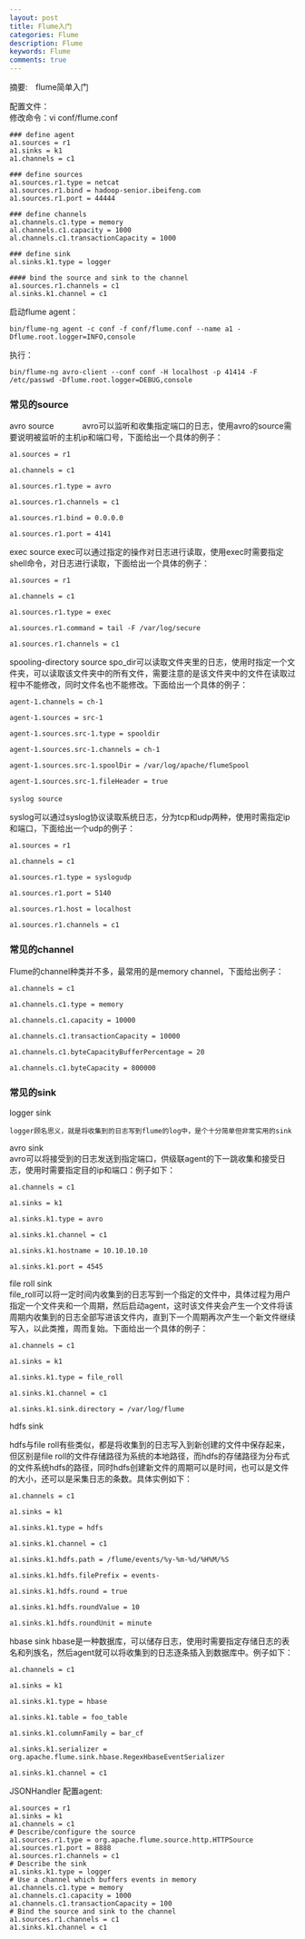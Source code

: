 ```yaml
---
layout: post
title: Flume入门
categories: Flume
description: Flume
keywords: Flume
comments: true
---
```


摘要:　flume简单入门

配置文件：  
修改命令：vi conf/flume.conf

    ### define agent  
    a1.sources = r1  
    a1.sinks = k1  
    a1.channels = c1  
      
    ### define sources   
    a1.sources.r1.type = netcat  
    a1.sources.r1.bind = hadoop-senior.ibeifeng.com  
    a1.sources.r1.port = 44444  
      
    ### define channels  
    a1.channels.c1.type = memory  
    al.channels.c1.capacity = 1000  
    al.channels.c1.transactionCapacity = 1000  
      
    ### define sink  
    al.sinks.k1.type = logger  
      
    #### bind the source and sink to the channel  
    a1.sources.r1.channels = c1  
    al.sinks.k1.channel = c1  

启动flume agent：　　
    
    bin/flume-ng agent -c conf -f conf/flume.conf --name a1 -Dflume.root.logger=INFO,console 

执行：

    bin/flume-ng avro-client --conf conf -H localhost -p 41414 -F /etc/passwd -Dflume.root.logger=DEBUG,console

### 常见的source　　
avro source　　
　
avro可以监听和收集指定端口的日志，使用avro的source需要说明被监听的主机ip和端口号，下面给出一个具体的例子：

    a1.sources = r1
    
    a1.channels = c1
    
    a1.sources.r1.type = avro
    
    a1.sources.r1.channels = c1
    
    a1.sources.r1.bind = 0.0.0.0
    
    a1.sources.r1.port = 4141

exec source
exec可以通过指定的操作对日志进行读取，使用exec时需要指定shell命令，对日志进行读取，下面给出一个具体的例子：

    a1.sources = r1
    
    a1.channels = c1
    
    a1.sources.r1.type = exec
    
    a1.sources.r1.command = tail -F /var/log/secure
    
    a1.sources.r1.channels = c1

spooling-directory source
spo_dir可以读取文件夹里的日志，使用时指定一个文件夹，可以读取该文件夹中的所有文件，需要注意的是该文件夹中的文件在读取过程中不能修改，同时文件名也不能修改。下面给出一个具体的例子：

    agent-1.channels = ch-1
    
    agent-1.sources = src-1
    
    agent-1.sources.src-1.type = spooldir
    
    agent-1.sources.src-1.channels = ch-1
    
    agent-1.sources.src-1.spoolDir = /var/log/apache/flumeSpool
    
    agent-1.sources.src-1.fileHeader = true
    
    syslog source　　
    
syslog可以通过syslog协议读取系统日志，分为tcp和udp两种，使用时需指定ip和端口，下面给出一个udp的例子：

    a1.sources = r1
    
    a1.channels = c1
    
    a1.sources.r1.type = syslogudp
    
    a1.sources.r1.port = 5140
    
    a1.sources.r1.host = localhost
    
    a1.sources.r1.channels = c1

### 常见的channel
Flume的channel种类并不多，最常用的是memory channel，下面给出例子：

    a1.channels = c1
    
    a1.channels.c1.type = memory
    
    a1.channels.c1.capacity = 10000
    
    a1.channels.c1.transactionCapacity = 10000
    
    a1.channels.c1.byteCapacityBufferPercentage = 20
    
    a1.channels.c1.byteCapacity = 800000
        
### 常见的sink
logger sink  

    logger顾名思义，就是将收集到的日志写到flume的log中，是个十分简单但非常实用的sink

avro sink  
avro可以将接受到的日志发送到指定端口，供级联agent的下一跳收集和接受日志，使用时需要指定目的ip和端口：例子如下：

    a1.channels = c1
    
    a1.sinks = k1
    
    a1.sinks.k1.type = avro
    
    a1.sinks.k1.channel = c1
    
    a1.sinks.k1.hostname = 10.10.10.10
    
    a1.sinks.k1.port = 4545

file roll sink  
file_roll可以将一定时间内收集到的日志写到一个指定的文件中，具体过程为用户指定一个文件夹和一个周期，然后启动agent，这时该文件夹会产生一个文件将该周期内收集到的日志全部写进该文件内，直到下一个周期再次产生一个新文件继续写入，以此类推，周而复始。下面给出一个具体的例子：

    a1.channels = c1
    
    a1.sinks = k1
    
    a1.sinks.k1.type = file_roll
    
    a1.sinks.k1.channel = c1
    
    a1.sinks.k1.sink.directory = /var/log/flume

hdfs sink  

hdfs与file roll有些类似，都是将收集到的日志写入到新创建的文件中保存起来，但区别是file roll的文件存储路径为系统的本地路径，而hdfs的存储路径为分布式的文件系统hdfs的路径，同时hdfs创建新文件的周期可以是时间，也可以是文件的大小，还可以是采集日志的条数。具体实例如下：

    a1.channels = c1
    
    a1.sinks = k1
    
    a1.sinks.k1.type = hdfs
    
    a1.sinks.k1.channel = c1
    
    a1.sinks.k1.hdfs.path = /flume/events/%y-%m-%d/%H%M/%S
    
    a1.sinks.k1.hdfs.filePrefix = events-
    
    a1.sinks.k1.hdfs.round = true
    
    a1.sinks.k1.hdfs.roundValue = 10
    
    a1.sinks.k1.hdfs.roundUnit = minute

hbase sink
hbase是一种数据库，可以储存日志，使用时需要指定存储日志的表名和列族名，然后agent就可以将收集到的日志逐条插入到数据库中。例子如下：

    a1.channels = c1
    
    a1.sinks = k1
    
    a1.sinks.k1.type = hbase
    
    a1.sinks.k1.table = foo_table
    
    a1.sinks.k1.columnFamily = bar_cf
    
    a1.sinks.k1.serializer = org.apache.flume.sink.hbase.RegexHbaseEventSerializer
    
    a1.sinks.k1.channel = c1
    
JSONHandler
配置agent:
    
    a1.sources = r1  
    a1.sinks = k1  
    a1.channels = c1  
    # Describe/configure the source  
    a1.sources.r1.type = org.apache.flume.source.http.HTTPSource  
    a1.sources.r1.port = 8888  
    a1.sources.r1.channels = c1  
    # Describe the sink  
    a1.sinks.k1.type = logger  
    # Use a channel which buffers events in memory  
    a1.channels.c1.type = memory  
    a1.channels.c1.capacity = 1000  
    a1.channels.c1.transactionCapacity = 100  
    # Bind the source and sink to the channel  
    a1.sources.r1.channels = c1  
    a1.sinks.k1.channel = c1 